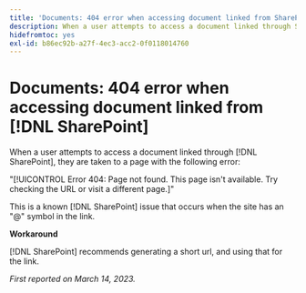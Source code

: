 ```yaml
---
title: 'Documents: 404 error when accessing document linked from SharePoint'
description: When a user attempts to access a document linked through SharePoint, they are taken to a page with a 404 error.
hidefromtoc: yes
exl-id: b86ec92b-a27f-4ec3-acc2-0f0118014760
---
```

# Documents: 404 error when accessing document linked from [!DNL SharePoint]

<!--This issue is on the WF and WFP TOCs. By request.-->

When a user attempts to access a document linked through [!DNL SharePoint], they are taken to a page with the following error:

"[!UICONTROL Error 404: Page not found. This page isn't available. Try checking the URL or visit a different page.]"

This is a known [!DNL SharePoint] issue that occurs when the site has an "@" symbol in the link.

**Workaround**

[!DNL SharePoint] recommends generating a short url, and using that for the link.

_First reported on March 14, 2023._
